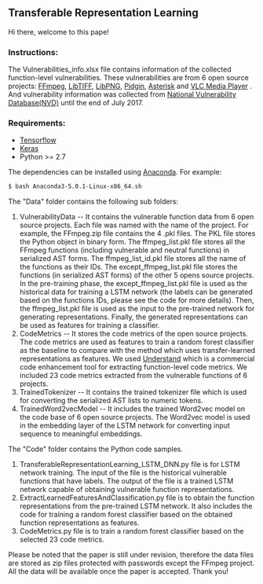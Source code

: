 ## Transferable Representation Learning

Hi there, welcome to this pape!

### Instructions:

The Vulnerabilities_info.xlsx file contains information of the collected function-level vulnerabilities. These vulnerabilities are from 6 open source projects: [FFmpeg](https://github.com/FFmpeg/FFmpeg), [LibTIFF](https://github.com/vadz/libtiff), [LibPNG](https://github.com/glennrp/libpng), [Pidgin](https://pidgin.im/), [Asterisk](https://www.asterisk.org/get-started) and [VLC Media Player](https://www.videolan.org/vlc/index.html) . And vulnerability information was collected from [National Vulnerability Database(NVD)](https://nvd.nist.gov/) until the end of July 2017.

### Requirements:

 * [Tensorflow](https://www.tensorflow.org/)
 * [Keras](https://github.com/fchollet/keras/tree/master/keras)
 * Python >= 2.7

The dependencies can be installed using [Anaconda](https://www.anaconda.com/download/). For example:

```bash
$ bash Anaconda3-5.0.1-Linux-x86_64.sh
```

The "Data" folder contains the following sub folders:
1) VulnerabilityData -- It contains the vulnerable function data from 6 open source projects. Each file was named with the name of the project. For example, the FFmpeg.zip file contains the 4 .pkl files. The PKL file stores the Python object in binary form. The ffmpeg_list.pkl file stores all the FFmpeg functions (including vulnerable and neutral functions) in serialized AST forms. The ffmpeg_list_id.pkl file stores all the name of the functions as their IDs. The except_ffmpeg_list.pkl file stores the functions (in serialized AST forms) of the other 5 opens source projects. In the pre-training phase, the except_ffmpeg_list.pkl file is used as the historical data for training a LSTM network (the labels can be generated based on the functions IDs, please see the code for more details). Then, the ffmpeg_list.pkl file is used as the input to the pre-trained network for generating representations. Finally, the generated representations can be used as features for training a classifier. 
2) CodeMetrics -- It stores the code metrics of the open source projects. The code metrics are used as features to train a random forest classifier as the baseline to compare with the method which uses transfer-learned representations as features. We used [Understand](https://scitools.com/) which is a commercial code enhancement tool for extracting function-level code metrics. We included 23 code metrics extracted from the vulnerable functions of 6 projects. 
3) TrainedTokenizer -- It contains the trained tokenizer file which is used for converting the serialized AST lists to numeric tokens.
4) TrainedWord2vecModel -- It includes the trained Word2vec model on the code base of 6 open source projects. The Word2vec model is used in the embedding layer of the LSTM network for converting input sequence to meaningful embeddings.

The "Code" folder contains the Python code samples. 
1) TransferableRepresentationLearning_LSTM_DNN.py file is for LSTM network training. The input of the file is the historical vulnerable functions that have labels. The output of the file is a trained LSTM network capable of obtaining vulnerable function representations. 
2) ExtractLearnedFeaturesAndClassification.py file is to obtain the function representations from the pre-trained LSTM network. It also includes the code for training a random forest classifier based on the obtained function representations as features.
3) CodeMetrics.py file is to train a random forest classifier based on the selected 23 code metrics.

Please be noted that the paper is still under revision, therefore the data files are stored as zip files protected with passwords except the FFmpeg project. All the data will be available once the paper is accepted. Thank you!
